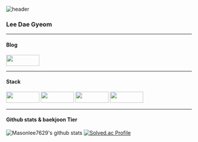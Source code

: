 ![header](https://capsule-render.vercel.app/api?type=waving&color=timeGradient&text=%20Mason's%20GitHub%20&animation=twinkling&fontSize=35&fontAlignY=40&fontAlign=70&height=250)


<h3>Lee Dae Gyeom</h3>

---

<h4>Blog</h4>
<a href="https://masonlee7629.tistory.com/" target="_blank"><img src="https://img.shields.io/badge/Tistory-000000?style=flat-square&logo=Tistory&logoColor=white" width = 90px height = 30px/></a>

---

<h4>Stack</h4>
<p>
<img src="https://img.shields.io/badge/Java-007396.svg?&style=for-the-badge&logo=Java&logoColor=white" width = 90px height = 30px/>
<img src="https://img.shields.io/badge/Spring-6DB33F?style=flat-square&logo=Spring&logoColor=white" width = 90px height = 30px/></a>
<img src="https://img.shields.io/badge/SpringBoot-6DB33F?style=flat-square&logo=SpringBoot&logoColor=white" width = 90px height = 30px/></a>
<img src="https://img.shields.io/badge/Security-6DB33F?style=flat-square&logo=SpringSecurity&logoColor=white" width = 90px height = 30px/></a>
</p>

---

<h4>Github stats & baekjoon Tier</h4>

![Masonlee7629's github stats](https://github-readme-stats.vercel.app/api?username=masonlee7629&show_icons=true)
[![Solved.ac Profile](http://mazassumnida.wtf/api/v2/generate_badge?boj=masonlee7629)](https://solved.ac/masonlee7629/)



<!--
**Masonlee7629/masonlee7629** is a ✨ _special_ ✨ repository because its `README.md` (this file) appears on your GitHub profile.

Here are some ideas to get you started:

- 🔭 I’m currently working on ...
- 🌱 I’m currently learning ...
- 👯 I’m looking to collaborate on ...
- 🤔 I’m looking for help with ...
- 💬 Ask me about ...
- 📫 How to reach me: ...
- 😄 Pronouns: ...
- ⚡ Fun fact: ...
-->
